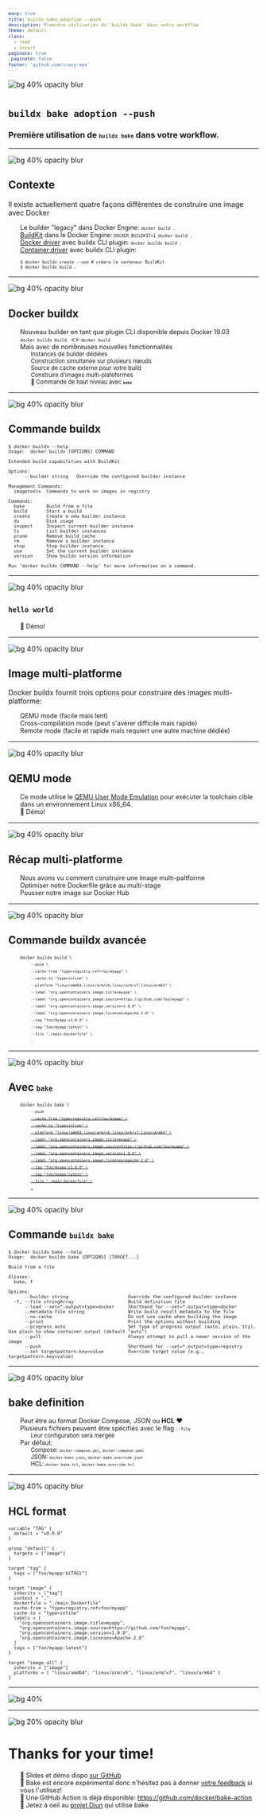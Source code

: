 ```yaml
---
marp: true
title: buildx bake adoption --push
description: Première utilisation de `buildx bake` dans votre workflow
theme: default
class:
  - lead
  - invert
paginate: true
_paginate: false
footer: 'github.com/crazy-max'
---
```


<style scoped>
footer a { color: #404040; }
</style>
![bg 40% opacity blur](assets/docker.png)

# `buildx bake adoption --push`

### Première utilisation de `buildx bake` dans votre workflow.

---

<style scoped>
footer a { color: #404040; }
</style>
![bg 40% opacity blur](assets/docker.png)

## Contexte

Il existe actuellement quatre façons différentes de construire une image avec Docker
  * Le builder "legacy" dans Docker Engine: `docker build .`
  * [BuildKit](https://github.com/moby/buildkit) dans le Docker Engine: `DOCKER_BUILDKIT=1 docker build .`
  * [Docker driver](https://github.com/docker/buildx/blob/master/docs/reference/buildx_create.md#docker-driver) avec buildx CLI plugin: `docker buildx build .`
  * [Container driver](https://github.com/docker/buildx/blob/master/docs/reference/buildx_create.md#docker-container-driver) avec buildx CLI plugin:
    ```shell
    $ docker buildx create --use # créera le conteneur BuildKit
    $ docker buildx build .
    ```

<!-- La première que vous utilisez peut-être encore probablement aujourd'hui est le backend "legacy". Je mets legacy entre guillemets car nous considérons aujourd'hui cette façon de build obsolète. -->
<!-- Celle-ci est le comportement par défaut si vous utilisez Docker Desktop sur votre PC. -->
<!-- Ensuite nous arrivons à buildx avec le driver par défaut (docker) qui a le même comportement que BuildKit dans Docker Engine avec Docker CLI. -->
<!-- Et enfin le mode le plus avancé et optimisé, nous avons buildx avec le driver de type conteneur que je vais vous présenter aujourd'hui. -->

<!-- Comme vous le voyez l'état actuel n'est pas seulement source de confusion
pour les utilisateurs qui ne comprennent pas les différences entre nos
expériences de construction, il est également en contradiction avec ce vers
quoi check Docker nous investissons nos efforts d'ingénierie de construction.
A savoir dans Buildx et BuildKit. -->

---

<style scoped>
footer a { color: #404040; }
</style>
![bg 40% opacity blur](assets/docker.png)

## Docker buildx

* Nouveau builder en tant que plugin CLI disponible depuis Docker 19.03
* `docker buildx build ` <> `docker build` 
* Mais avec de nombreuses nouvelles fonctionnalités
  * Instances de builder dédiées
  * Construction simultanée sur plusieurs nœuds
  * Source de cache externe pour votre build
  * Construire d'images multi-plateformes
  * :rocket: Commande de haut niveau avec **`bake`**

<!-- Buildx est un plugin de la CLI de Docker disponible depuis Docker 19.03 et
qui, combiné au composant BuildKit côté serveur, fournit un système de
construction de conteneurs de nouvelle génération pour Docker. Buildx est conçu
de manière à pouvoir fonctionner avec différents environnements d'exécution de
conteneurs par le biais de drivers. Certains de ces drivers (`container` et `kubernetes`)
utilisent une version conteneurisée de BuildKit, ce qui signifie que la chaîne
d'outils de construction peut être mise à jour indépendamment des autres outils
de conteneurs. -->

<!-- Chez Docker nous misons beaucoup sur la rétro compatibilité et c'est
pourquoi nous voulons offrir la même expérience utilisateur que `docker build` -->

<!-- Mais avec de nombreuses nouvelles fonctionnalités telles que -->

<!-- - la création d'instances de builder scopées -->
<!-- - et la construction sur plusieurs nœuds simultanément. -->
<!-- - source de cache externe comme le registry utilisant un manifeste de cache,
ou file system local, et également assez récent via des blobs storage comme
Azure avec GitHub Actions ... -->
<!-- - images multi-plateformes comme `linux/amd64`, `linux/arm64` avec une seule
commande. Fini les opérations avec docker manifest. -->

---

<style scoped>
footer a { color: #404040; }
section { font-size: 120%; }
</style>
![bg 40% opacity blur](assets/docker.png)

## Commande buildx

```shell
$ docker buildx --help
Usage:  docker buildx [OPTIONS] COMMAND

Extended build capabilities with BuildKit

Options:
      --builder string   Override the configured builder instance

Management Commands:
  imagetools  Commands to work on images in registry

Commands:
  bake        Build from a file
  build       Start a build
  create      Create a new builder instance
  du          Disk usage
  inspect     Inspect current builder instance
  ls          List builder instances
  prune       Remove build cache
  rm          Remove a builder instance
  stop        Stop builder instance
  use         Set the current builder instance
  version     Show buildx version information

Run 'docker buildx COMMAND --help' for more information on a command.
```

<!-- Utilisons maintenant la nouvelle commande buildx qui va nous permettre
de construire une image multi-platforme avec toutes les fonctionnalités de
BuildKit en utilisant le driver de type conteneur -->

---

<style scoped>
footer a { color: #404040; }
li { font-size: 90%; }
</style>
![bg 40% opacity blur](assets/docker.png)

## `hello world`

* :gun: Démo!

<!-- Passons à une démo pour montrer comme interagir simplement avec buildx
dans votre workflow avec un hello world typique que vous feriez avec un
classique docker build. -->

---

<style scoped>
footer a { color: #404040; }
li { font-size: 90%; }
</style>
![bg 40% opacity blur](assets/docker.png)

## Image multi-platforme

Docker buildx fournit trois options pour construire des images multi-platforme:
* QEMU mode (facile mais lent)
* Cross-compilation mode (peut s'avérer difficile mais rapide)
* Remote mode (facile et rapide mais requiert une autre machine dédiée)

<!-- L'option la plus simple consiste à utiliser le mode QEMU (option 1), mais
elle entraîne une baisse significative des performances. Il est donc recommandé
d'utiliser la cross-compilation (option 2) si cela ne vous dérange pas d'adapter
vos Dockerfiles avec la toolchain de cross-compilation. Si vous disposez déjà
d'une machine ARM par exemple, la troisième option est probablement le
meilleur choix pour vous. -->

---

<style scoped>
footer a { color: #404040; }
li { font-size: 90%; }
</style>
![bg 40% opacity blur](assets/docker.png)

## QEMU mode

* Ce mode utilise le [QEMU User Mode Emulation](https://www.qemu.org/docs/master/user/index.html) pour exécuter la toolchain cible dans un environnement Linux x86_64.
* :gun: Démo!

<!-- L'intégration QEMU est déjà activée et disponible par défaut dans Dcoker
Dekstop pour Mac et Windows. -->

<!-- Passons à une démo pour construire notre précédent hello world mais
en ciblant plusieurs platformes -->

---

<style scoped>
footer a { color: #404040; }
</style>
![bg 40% opacity blur](assets/docker.png)

## Récap multi-platforme

* Nous avons vu comment construire une image multi-paltforme
* Optimiser notre Dockerfile grâce au multi-stage
* Pousser notre image sur Docker Hub

<!-- Avec QEMU pour le moment -->

<!-- À la fin de la construction, toutes ces images sont fusionnées en une
seule image multiplateforme. -->

---

<style scoped>
footer a { color: #404040; }
li { font-size: 90%; }
ul { list-style-type: none; }
</style>
![bg 40% opacity blur](assets/docker.png)

## Commande buildx avancée

* `docker buildx build \`
  * `--push \`
  * `--cache-from "type=registry,ref=foo/myapp" \`
  * `--cache-to "type=inline" \`
  * `--platform "linux/amd64,linux/arm/v6,linux/arm/v7,linux/arm64" \`
  * `--label "org.opencontainers.image.title=myapp" \`
  * `--label "org.opencontainers.image.source=https://github.com/foo/myapp" \`
  * `--label "org.opencontainers.image.version=1.0.0" \`
  * `--label "org.opencontainers.image.licenses=Apache-2.0" \`
  * `--tag "foo/myapp:v1.0.0" \`
  * `--tag "foo/myapp:latest" \`
  * `--file "./main.Dockerfile" \`
  * `.`

<!-- Voyons une command buildx avancée ou comment vous faire détester la
ligne de commande -->

<!-- On va vouloir la pousser bien sûr -->

<!-- Partons avec docker buildx build qui est la commande que vous utiliserez
le plus dans votre workflow -->

<!-- Mais attends nous pourrions utiliser un cache externe via Docker Hub! -->

<!-- Bien sûr je veux que mon image soit multi-platforme -->

<!-- Ok ajoutons quelques labels pour être en conformité avec l'OCI Image
Format Specification -->

<!-- Taggons notre image -->

<!-- Choisissons un Dockerfile -->

<!-- Et notre contexte -->

---

<style scoped>
footer a { color: #404040; }
li { font-size: 90%; }
ul { list-style-type: none; }
</style>
![bg 40% opacity blur](assets/docker.png)

## Avec `bake`

* `docker buildx bake \`
  * `--push`
  * ~~`--cache-from "type=registry,ref=foo/myapp" \`~~
  * ~~`--cache-to "type=inline" \`~~
  * ~~`--platform "linux/amd64,linux/arm/v6,linux/arm/v7,linux/arm64" \`~~
  * ~~`--label "org.opencontainers.image.title=myapp" \`~~
  * ~~`--label "org.opencontainers.image.source=https://github.com/foo/myapp" \`~~
  * ~~`--label "org.opencontainers.image.version=1.0.0" \`~~
  * ~~`--label "org.opencontainers.image.licenses=Apache-2.0" \`~~
  * ~~`--tag "foo/myapp:v1.0.0" \`~~
  * ~~`--tag "foo/myapp:latest" \`~~
  * ~~`--file "./main.Dockerfile" \`~~
  * ~~`.`~~

<!-- Buildx vise également à fournir un support pour les concepts de
construction de haut niveau qui vont au-delà de l'appel d'une seule commande
de construction. Nous voulons prendre en charge la construction de toutes les
images de votre application et permettre aux utilisateurs de définir des
flux de construction réutilisables spécifiques au projet qui peuvent ensuite
être facilement invoqués par n'importe qui. -->

<!-- Comme vous pouvez le constater, bake va supprimer toutes les contraintes
liées aux flags dont nous avons besoin pour notre construction. -->

<!-- Vous n'avez pas non plus besoin de --push mais nous le recommandons car
ça reste un moyen simple de switch avec la ligne de commande dans votre CI par
exemple (PR vs branche) -->

<!-- Certains vont me dire, oui mais tu pourrais utiliser make? Oui et non. Ici
l'exécution invoquée par bake gère efficacement plusieurs demandes de
construction simultanées et dédouble le travail pour une exécution asynchrone.
Les commandes comme make invoquent généralement les constructions en séquence
et ne peuvent donc pas exploiter tout le potentiel de la parallélisation de
BuildKit, ni combiner les résultats de BuildKit pour l'utilisateur. Et c'est
pourquoi nous avons créé bake. -->

---

<style scoped>
footer a { color: #404040; }
</style>
![bg 40% opacity blur](assets/docker.png)

## Commande `buildx bake`

```shell
$ docker buildx bake --help
Usage:  docker buildx bake [OPTIONS] [TARGET...]

Build from a file

Aliases:
  bake, f

Options:
      --builder string                      Override the configured builder instance
  -f, --file stringArray                    Build definition file
      --load --set=*.output=type=docker     Shorthand for --set=*.output=type=docker
      --metadata-file string                Write build result metadata to the file
      --no-cache                            Do not use cache when building the image
      --print                               Print the options without building
      --progress auto                       Set type of progress output (auto, plain, tty). Use plain to show container output (default "auto")
      --pull                                Always attempt to pull a newer version of the image
      --push                                Shorthand for --set=*.output=type=registry
      --set targetpattern.key=value         Override target value (e.g., targetpattern.key=value)
```

<!-- Voici à quoi ressemble la commande buildx bake -->

---

<style scoped>
footer a { color: #404040; }
</style>
![bg 40% opacity blur](assets/docker.png)

## bake definition

* Peut être au format Docker Compose, JSON ou **HCL** :heart:
* Plusieurs fichiers peuvent être spécifiés avec le flag `--file`
  * Leur configuration sera mergée
* Par défaut:
  * Compose: `docker-compose.yml`, `docker-compose.yaml`
  * JSON: `docker-bake.json`, `docker-bake.override.json`
  * HCL: `docker-bake.hcl`, `docker-bake.override.hcl`

<!-- Avec bake, nous voulons permettre aux utilisateurs de définir des flux de
construction réutilisables spécifiques à un projet, qui peuvent ensuite être
facilement invoqués par quiconque utilise un fichier de définition. -->

<!-- Oui HCL est chaudement recommandé et fortement extensible. Nous pensons
également à introduire une définition au format CUE -->

<!-- Mergée dans l'ordre spécifié -->
<!-- Par défaut les fichiers suivant seront détectés si aucun n'est spécifié -->

---

<style scoped>
footer a { color: #404040; }
code { font-size: 65%; }
section { font-size: 170%; }
</style>
![bg 40% opacity blur](assets/docker.png)

## HCL format

```hcl
variable "TAG" {
  default = "v0.0.0"
}

group "default" {
  targets = ["image"]
}

target "tag" {
  tags = ["foo/myapp:${TAG}"]
}

target "image" {
  inherits = ["tag"]
  context = "."
  dockerfile = "./main.Dockerfile"
  cache-from = "type=registry,ref=foo/myapp"
  cache-to = "type=inline"
  labels = [
    "org.opencontainers.image.title=myapp",
    "org.opencontainers.image.source=https://github.com/foo/myapp",
    "org.opencontainers.image.version=1.0.0",
    "org.opencontainers.image.licenses=Apache-2.0"
  ]
  tags = ["foo/myapp:latest"]
}

target "image-all" {
  inherits = ["image"]
  platforms = [ "linux/amd64", "linux/arm/v6", "linux/arm/v7", "linux/arm64" ]
}
```

<!-- HCL ajoute la prise en charge de règles de construction personnalisées
permettant une meilleure réutilisation du code et différents groupes cibles. -->

<!-- Une cible (target) reflète une invocation unique de "docker build" avec
les mêmes options que vous spécifieriez pour docker build. Un groupe est un
regroupement de cibles. -->

<!-- Un groupe peut spécifier sa liste de cibles avec l'option targets. Une
cible peut hériter des options de construction en définissant l'option inherits
sur la liste des cibles ou des groupes dont elle doit hériter. -->

<!-- Plusieurs fichiers peuvent inclure la même cible et les options de
construction finales seront déterminées en les fusionnant. -->

<!-- De la même manière que Terraform permet de définir des variables, le
format de fichier HCL prend également en charge les définitions de blocs de
variables. Celles-ci peuvent être utilisées pour définir des variables avec
des valeurs fournies par l'environnement actuel ou une valeur par défaut
lorsqu'elles ne sont pas définies. Le typage et vérification pour ces variables
n'est pas encore en place mais nous travaillons dessus pour les intégrer
prochainement. -->

<!-- Un ensemble de fonctions généralement utiles fournies par go-cty sont
disponibles pour une utilisation dans les fichiers HCL. En outre, les fonctions
définies par l'utilisateur sont également prises en charge. -->

---

<style scoped>
footer a { color: #404040; }
</style>
![bg 40%](assets/demo-time.jpg)

<!-- Passons à une démo pour montrer le fonctionnement de bake! -->

<!-- Mais avant cela j'ai une surprise à vous montrer par rapport à la création
de cette présentation. Oui ces slides sont dockerisés et construits avec bake -->

<!-- Créons une vraie app exposant un simple web service que nous construirons
après avec bake -->

  <!-- Ici je vais utiliser un frontend spécifique car je veux utiliser de
nouvelles fonctionnalités présentes dans BuildKit qui ne sont pas encore
disponibles dans le frontend actuellement livré dans Docker engine
Voir https://github.com/moby/buildkit/blob/master/frontend/dockerfile/docs/syntax.md -->

  <!-- Dans notre Dockerfile nous n'allons par utiliser QEMU mais la 
cross-compilation native qui est prise en charge nativement par Go pour 
construire une image multi-platforme -->

  <!-- BUILDPLATFORM fait partie d'un ensemble d'arguments de construction
définis automatiquement (portée globale) que vous pouvez utiliser. Il
correspondra toujours à la plateforme ou à votre système actuel et le builder
remplira la valeur correcte pour nous.
Voir https://docs.docker.com/engine/reference/builder/#automatic-platform-args-in-the-global-scope -->

  <!-- Ici j'utilise une nouvelle syntaxe --mount proposée par le frontend et
directement intégrée à l'instruction RUN pour monter mon contexte plutôt que
d'utiliser l'instruction COPY. Mount permet également de monter des secrets,
un agent SSH ou un tmpfs, du cache. -->

  <!-- Tiens d'ailleurs je vais créer un mount pour monter mon cache de deps et
de build. Comme ça si mon code source change et que je reconstruits mon image je
pourrias réutilsier les metadata de build précédentes. -->

  <!-- La seule contrainte de BUILDPLATFORM est que la syntaxe les architectures
dans ces variables sont spécifiques à Docker. Il faut donc traduire ces variables
par rapport au langage cible pour que notre cross-compilation réussisse. -->

  <!-- Pour Go, j'ai créé un projet nommé goreleaser-xx qui est un petit wrapper
autour du fantastique outil de construction GoReleaser pour être capable de
gérer une image Docker multi-plateforme fonctionnelle afin de faciliter
l'intégration et la cross-compilation dans un Dockerfile pour les projets Go.
Voir https://github.com/crazy-max/goreleaser-xx -->

<!-- Imprime les options résultantes des cibles que l'on souhaite construire -->

<!-- Remplacer les configurations de la cible à partir de la ligne de commande. -->

---

<style scoped>
footer a { color: #404040; }
</style>
![bg 20% opacity blur](https://avatars1.githubusercontent.com/u/1951866?v=4)

# Thanks for your time!

* :newspaper: Slides et démo dispo [sur GitHub](https://github.com/crazy-max/lorrainejug-buildx-bake)
* :test_tube: Bake est encore expérimental donc n'hésitez pas à donner [votre feedback](https://github.com/docker/buildx/issues) si vous l'utilisez!
* :rocket: Une GitHub Action is déjà disponible: https://github.com/docker/bake-action
* :whale: Jetez à oeil au [projet Diun](https://github.com/crazy-max/diun) qui utilise bake
